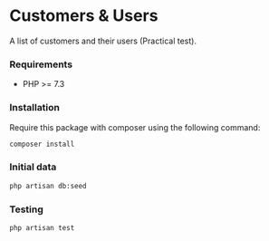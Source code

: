 # Customers & Users

A list of customers and their users (Practical test).

### Requirements
- PHP >= 7.3

### Installation
Require this package with composer using the following command:
```sh
composer install
```

### Initial data
```sh
php artisan db:seed
```


### Testing
```sh
php artisan test
```